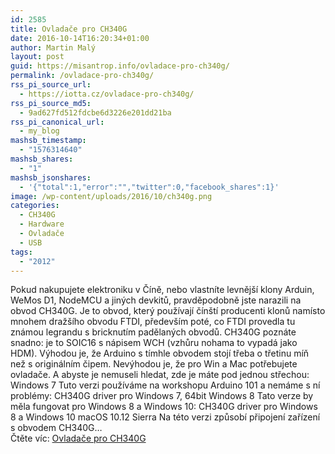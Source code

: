 ```yaml
---
id: 2585
title: Ovladače pro CH340G
date: 2016-10-14T16:20:34+01:00
author: Martin Malý
layout: post
guid: https://misantrop.info/ovladace-pro-ch340g/
permalink: /ovladace-pro-ch340g/
rss_pi_source_url:
  - https://iotta.cz/ovladace-pro-ch340g/
rss_pi_source_md5:
  - 9ad627fd512fdcbe6d3226e201dd21ba
rss_pi_canonical_url:
  - my_blog
mashsb_timestamp:
  - "1576314640"
mashsb_shares:
  - "1"
mashsb_jsonshares:
  - '{"total":1,"error":"","twitter":0,"facebook_shares":1}'
image: /wp-content/uploads/2016/10/ch340g.png
categories:
  - CH340G
  - Hardware
  - Ovladače
  - USB
tags:
  - "2012"
---
```

Pokud nakupujete elektroniku v Číně, nebo vlastníte levnější klony Arduin, WeMos D1, NodeMCU a jiných devkitů, pravděpodobně jste narazili na obvod CH340G. Je to obvod, který používají čínští producenti klonů namísto mnohem dražšího obvodu FTDI, především poté, co FTDI provedla tu známou legrandu s bricknutím padělaných obvodů. CH340G poznáte snadno: je to SOIC16 s nápisem WCH (vzhůru nohama to vypadá jako HDM). Výhodou je, že Arduino s tímhle obvodem stojí třeba o třetinu míň než s originálním čipem. Nevýhodou je, že pro Win a Mac potřebujete ovladače. A abyste je nemuseli hledat, zde je máte pod jednou střechou: Windows 7 Tuto verzi používáme na workshopu Arduino 101 a nemáme s ní problémy: CH340G driver pro Windows 7, 64bit Windows 8 Tato verze by měla fungovat pro Windows 8 a Windows 10: CH340G driver pro Windows 8 a Windows 10 macOS 10.12 Sierra Na této verzi způsobí připojení zařízení s obvodem CH340G&hellip;  
Čtěte víc: <a href="https://iotta.cz/ovladace-pro-ch340g/" target="_blank">Ovladače pro CH340G</a>